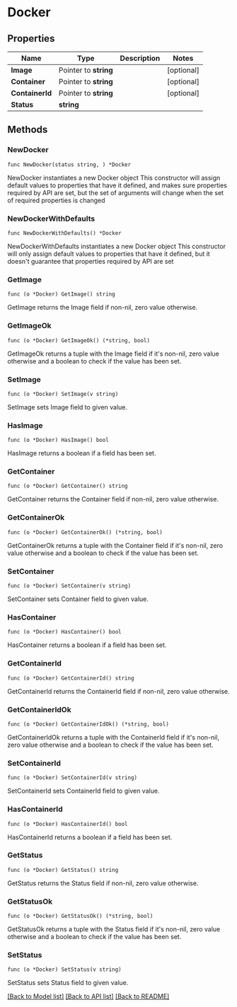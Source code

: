 # Docker

## Properties

Name | Type | Description | Notes
------------ | ------------- | ------------- | -------------
**Image** | Pointer to **string** |  | [optional] 
**Container** | Pointer to **string** |  | [optional] 
**ContainerId** | Pointer to **string** |  | [optional] 
**Status** | **string** |  | 

## Methods

### NewDocker

`func NewDocker(status string, ) *Docker`

NewDocker instantiates a new Docker object
This constructor will assign default values to properties that have it defined,
and makes sure properties required by API are set, but the set of arguments
will change when the set of required properties is changed

### NewDockerWithDefaults

`func NewDockerWithDefaults() *Docker`

NewDockerWithDefaults instantiates a new Docker object
This constructor will only assign default values to properties that have it defined,
but it doesn't guarantee that properties required by API are set

### GetImage

`func (o *Docker) GetImage() string`

GetImage returns the Image field if non-nil, zero value otherwise.

### GetImageOk

`func (o *Docker) GetImageOk() (*string, bool)`

GetImageOk returns a tuple with the Image field if it's non-nil, zero value otherwise
and a boolean to check if the value has been set.

### SetImage

`func (o *Docker) SetImage(v string)`

SetImage sets Image field to given value.

### HasImage

`func (o *Docker) HasImage() bool`

HasImage returns a boolean if a field has been set.

### GetContainer

`func (o *Docker) GetContainer() string`

GetContainer returns the Container field if non-nil, zero value otherwise.

### GetContainerOk

`func (o *Docker) GetContainerOk() (*string, bool)`

GetContainerOk returns a tuple with the Container field if it's non-nil, zero value otherwise
and a boolean to check if the value has been set.

### SetContainer

`func (o *Docker) SetContainer(v string)`

SetContainer sets Container field to given value.

### HasContainer

`func (o *Docker) HasContainer() bool`

HasContainer returns a boolean if a field has been set.

### GetContainerId

`func (o *Docker) GetContainerId() string`

GetContainerId returns the ContainerId field if non-nil, zero value otherwise.

### GetContainerIdOk

`func (o *Docker) GetContainerIdOk() (*string, bool)`

GetContainerIdOk returns a tuple with the ContainerId field if it's non-nil, zero value otherwise
and a boolean to check if the value has been set.

### SetContainerId

`func (o *Docker) SetContainerId(v string)`

SetContainerId sets ContainerId field to given value.

### HasContainerId

`func (o *Docker) HasContainerId() bool`

HasContainerId returns a boolean if a field has been set.

### GetStatus

`func (o *Docker) GetStatus() string`

GetStatus returns the Status field if non-nil, zero value otherwise.

### GetStatusOk

`func (o *Docker) GetStatusOk() (*string, bool)`

GetStatusOk returns a tuple with the Status field if it's non-nil, zero value otherwise
and a boolean to check if the value has been set.

### SetStatus

`func (o *Docker) SetStatus(v string)`

SetStatus sets Status field to given value.



[[Back to Model list]](../README.md#documentation-for-models) [[Back to API list]](../README.md#documentation-for-api-endpoints) [[Back to README]](../README.md)


